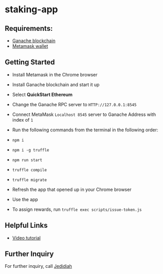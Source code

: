 # staking-app

## Requirements:

- [Ganache blockchain](https://www.trufflesuite.com/ganache)
- [Metamask wallet](https://metamask.io/)

## Getting Started 
- Install Metamask in the Chrome browser
- Install Ganache blockchain and start it up
- Select **QuickStart Ethereum**
- Change the Ganache RPC server to `HTTP://127.0.0.1:8545`
- Connect MetaMask `Localhost 8545` server to Ganache Address with index of `1`
- Run the following commands from the terminal in the following order:
 - `npm i`
 - `npm i -g truffle`
 - `npm run start`
 - `truffle compile`
 - `truffle migrate`

- Refresh the app that opened up in your Chrome browser
- Use the app
- To assign rewards, run `truffle exec scripts/issue-token.js`

## Helpful Links
- [Video tutorial](https://www.youtube.com/watch?app=desktop&v=CgXQC4dbGUE)

## Further Inquiry
For further inquiry, call [Jedidiah](tel:+2348165972229)